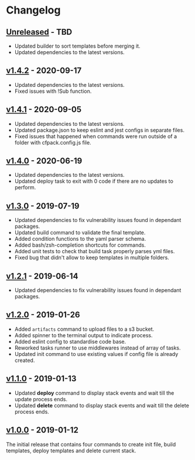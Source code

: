 # Changelog

## [Unreleased] - TBD

- Updated builder to sort templates before merging it.
- Updated dependencies to the latest versions.

## [v1.4.2] - 2020-09-17

- Updated dependencies to the latest versions.
- Fixed issues with !Sub function.

## [v1.4.1] - 2020-09-05

- Updated dependencies to the latest versions.
- Updated package.json to keep eslint and jest configs in separate files.
- Fixed issues that happened when commands were run outside of a folder with cfpack.config.js file.

## [v1.4.0] - 2020-06-19

- Updated dependencies to the latest versions.
- Updated deploy task to exit with 0 code if there are no updates to perform.

## [v1.3.0] - 2019-07-19

- Updated dependencies to fix vulnerability issues found in dependant packages.
- Updated build command to validate the final template.
- Added condition functions to the yaml parser schema.
- Added bash/zsh-completion shortcuts for commands.
- Added unit tests to check that build task properly parses yml files.
- Fixed bug that didn't allow to keep templates in multiple folders.

## [v1.2.1] - 2019-06-14

- Updated dependencies to fix vulnerability issues found in dependant packages.

## [v1.2.0] - 2019-01-26

- Added `artifacts` command to upload files to a s3 bucket.
- Added spinner to the terminal output to indicate process.
- Added eslint config to standardise code base.
- Reworked tasks runner to use middlewares instead of array of tasks.
- Updated init command to use existing values if config file is already created.

## [v1.1.0] - 2019-01-13

- Updated **deploy** command to display stack events and wait till the update process ends.
- Updated **delete** command to display stack events and wait till the delete process ends.

## [v1.0.0] - 2019-01-12

The initial release that contains four commands to create init file, build templates, deploy templates and delete current stack.

[Unreleased]: https://github.com/eugene-manuilov/cfpack/compare/v1.4.2...master
[v1.4.2]: https://github.com/eugene-manuilov/cfpack/compare/v1.4.1...v1.4.2
[v1.4.1]: https://github.com/eugene-manuilov/cfpack/compare/v1.4.0...v1.4.1
[v1.4.0]: https://github.com/eugene-manuilov/cfpack/compare/v1.3.0...v1.4.0
[v1.3.0]: https://github.com/eugene-manuilov/cfpack/compare/v1.2.1...v1.3.0
[v1.2.1]: https://github.com/eugene-manuilov/cfpack/compare/v1.2.0...v1.2.1
[v1.2.0]: https://github.com/eugene-manuilov/cfpack/compare/v1.1.0...v1.2.0
[v1.1.0]: https://github.com/eugene-manuilov/cfpack/compare/v1.0.0...v1.1.0
[v1.0.0]: https://github.com/eugene-manuilov/cfpack/releases/tag/v1.0.0
